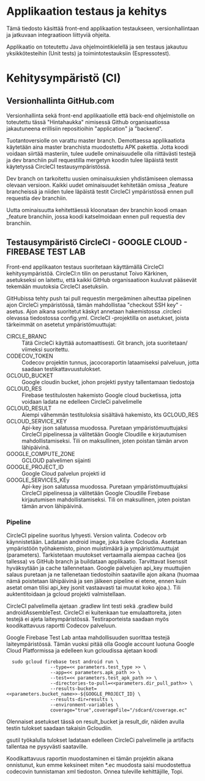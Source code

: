 # Applikaation testaus ja kehitys 

Tämä tiedosto käsittää front-end applikaation testaukseen, versionhallintaan ja jatkuvaan integraatioon liittyviä ohjeita.

Applikaatio on toteutettu Java ohjelmointikielellä ja sen testaus jakautuu yksikkötesteihin (Unit tests) ja toimintotestauksiin (Espressotest).

# Kehitysympäristö (CI)

## Versionhallinta GitHub.com

Versionhallinta sekä front-end applikaatiolle että back-end ohjelmistolle on toteutettu tässä "Hintahaukka" nimisessä Github organisaatiossa jakautuneena erillisiin repositioihin "application" ja "backend". 

Tuotantoversiolle on varattu master branch. Demottaessa applikaatiota käytetään aina master branchista muodostettu APK pakettia. Jotta koodi voidaan siirtää masteriin, tulee uudelle ominaisuudelle olla riittävästi testejä ja dev branchiin pull requestilla mergetyn koodin tulee läpäistä testit käytetyssä CircleCI testausympäristössä.

Dev branch on tarkoitettu uusien ominaisuuksien yhdistämiseen olemassa olevaan versioon. Kaikki uudet ominaisuudet kehitetään omissa _feature brancheissä ja niiden tulee läpäistä testit CircleCI ympäristössä ennen pull requestia dev branchiin.

Uutta ominaisuutta kehitettäessä kloonataan dev branchin koodi omaan _feature branchiin, jossa koodi katselmoidaan ennen pull requestia dev branchiin.

## Testausympäristö CircleCI - GOOGLE CLOUD - FIREBASE TEST LAB

Front-end applikaaton testaus suoritetaan käyttämällä CircleCI kehitysympäristöä. CircleCI:n tilin on perustanut Toivo Kärkinen, asetukseksi on laitettu, että kaikki GitHub organisaatioon kuuluvat pääsevät tekemään muutoksia CircleCI asetuksiin.

GitHubissa tehty push tai pull requestin mergeäminen aiheuttaa pipelinen ajon CircleCi ympäristössä, tämän mahdollistaa "checkout SSH key" -asetus. Ajon aikana suoritetut käskyt annetaan hakemistossa .circleci olevassa tiedostossa config.yml. CircleCI -projektilla on asetukset, joista tärkeimmät on asetetut ympäristömuuttujat:

<dl>
  <dt> CIRCLE_BRANC </dt>
  <dd> Tätä CircleCi käyttää automaattisesti. Git branch, jota suoritetaan/ viimeksi suoritettu.</dt>
  <dt> CODECOV_TOKEN</dt>
  <dd> Codecov projektin tunnus, jacocoraportin lataamiseksi palveluun, jotta saadaan testikattavuustulokset.</dt>
  <dt> GCLOUD_BUCKET</dt>
  <dd> Google cloudin bucket, johon projekti pystyy tallentamaan tiedostoja</dt>
  <dt> GCLOUD_RES</dt>
  <dd> Firebase testitulosten hakemisto Google cloud bucketissa, jotta voidaan ladata ne edelleen CircleCi palvelimelle</dt>
  <dt> GCLOUD_RESULT</dt>
  <dd> Aiempi vähemmän testituloksia sisältävä hakemisto, kts GCLOUD_RES</dt>
  <dt> GCLOUD_SERVICE_KEY</dt>
  <dd> Api-key json salatussa muodossa. Puretaan ympäristömuuttujaksi CircleCI pipelinessa ja välitetään Google Cloudille   e   kirjautumisen mahdollistamiseksi. Tili on maksullinen, joten poistan tämän arvon lähipäivinä.</dt>
  <dt> GOOGLE_COMPUTE_ZONE</dt>
  <dd> GCLOUD palvelimen sijainti</dt>
  <dt> GOOGLE_PROJECT_ID</dt>
  <dd> Google Cloud palvelun projekti id</dt>
  <dt> GOOGLE_SERVICES_KEy</dt>
  <dd> Api-key json salatussa muodossa. Puretaan ympäristömuuttujaksi CircleCI pipelinessa ja välitetään Google Cloudille    Firebase kirjautumisen mahdollistamiseksi. Tili on maksullinen, joten poistan tämän arvon lähipäivinä. </dt>
</dl>

### Pipeline

CircleCI pipeline suoritus lyhyesti. Version valinta. Codecov orb käynnistetään. Ladataan android image, joka tukee Gcloudia. Asetetaan ympäristöön työhakemisto, pinon muistimäärä ja ympäristömuuttujat (parameters). Tarkistetaan muutokset vertaamalla aiempaa cachea (jos tallessa) vs GitHub branch ja buildataan applikaatio. Tarvittavat lisenssit hyväksytään ja cache tallennetaan. Google palvelujen api_key muuttujien salaus puretaan ja ne tallenetaan tiedostoihin saataville ajon aikana (huomaa nämä poistetaan lähipäivinä ja sen jälkeen pipeline ei etene, ennen kuin asetat oman tilisi api_key jsonit vastaavasti tai muutat koko ajoa.). Tili auktentitoidaan ja gcloud projekti valmistellaan.

CircleCI palvelimella ajetaan .gradlew lint testi sekä .gradlew build androidAssembleTest. CircleCI ei kuitenkaan tue emulaattoreita, joten testejä ei ajeta laiteympäristössä. Testiraporteista saadaan myös koodikattavuus raportti Codecov palveluun.

Google Firebase Test Lab antaa mahdollisuuden suorittaa testejä laiteympäristössä. Tämän vuoksi pitää olla Google account luotuna Google Cloud Platformissa ja edelleen kun gcloudissa ajetaan koodi

```
  sudo gcloud firebase test android run \
                --type=<< parameters.test_type >> \
                --app=<< parameters.apk_path >> \
                --test=<< parameters.test_apk_path >> \
                --directories-to-pull=<<parameters.dir_pull_path>> \
                --results-bucket=<<parameters.bucket_name>>-${GOOGLE_PROJECT_ID} \
                --results-dir=results \
                --environment-variables \
                coverage="true",coverageFile="/sdcard/coverage.ec"  
```
Olennaiset asetukset tässä on result_bucket ja result_dir, näiden avulla testin tulokset saadaan takaisin Gcloudiin.

gsutil työkalulla tulokset ladataan edelleen CircleCi palvelimelle ja artifacts tallentaa ne pysyvästi saataville.

Koodikattavuus raportin muodostaminen ei tämän projektin aikana onnistunut, kun emme keksineet miten *.ec muodosta saisi muodostettua codecovin tunnistaman xml tiedoston. Onnea tuleville kehittäjille, Topi.
